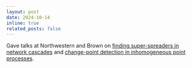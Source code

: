 ```yaml
---
layout: post
date: 2024-10-14
inline: true
related_posts: false
---
```

Gave talks at Northwestern and Brown on [finding super-spreaders in network cascades](https://arxiv.org/abs/2403.03205) and [change-point detection in inhomogeneous point processes](https://arxiv.org/abs/2501.08392v1).
